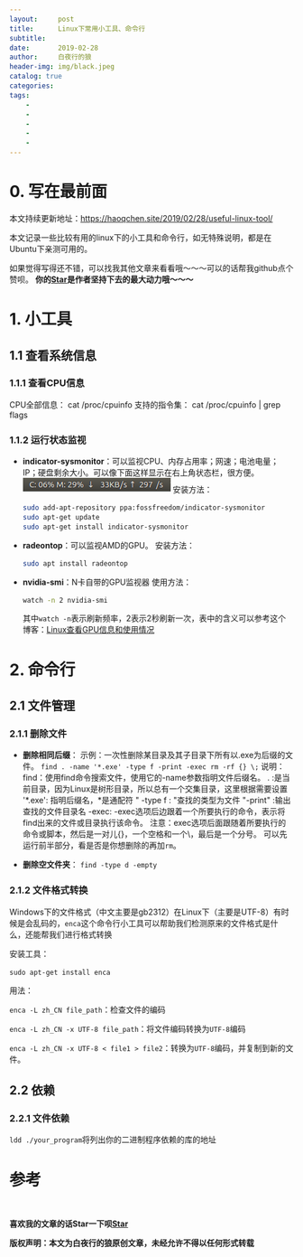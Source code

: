 ```yaml
---
layout:     post
title:      Linux下常用小工具、命令行
subtitle:   
date:       2019-02-28
author:     白夜行的狼
header-img: img/black.jpeg
catalog: true
categories:  
tags:
    - 
    - 
    - 
    - 
    - 
--- 
```


# 0. 写在最前面

本文持续更新地址：<https://haoqchen.site/2019/02/28/useful-linux-tool/>

本文记录一些比较有用的linux下的小工具和命令行，如无特殊说明，都是在Ubuntu下亲测可用的。

如果觉得写得还不错，可以找我其他文章来看看哦～～～可以的话帮我github点个赞呗。
**你的[Star](https://github.com/HaoQChen/HaoQChen.github.io)是作者坚持下去的最大动力哦～～～**

# 1. 小工具

## 1.1 查看系统信息

### 1.1.1 查看CPU信息
CPU全部信息：
cat /proc/cpuinfo
支持的指令集：
cat /proc/cpuinfo | grep flags

### 1.1.2 运行状态监视
* **indicator-sysmonitor**：可以监视CPU、内存占用率；网速；电池电量；IP；硬盘剩余大小。可以像下面这样显示在右上角状态栏，很方便。
  ![](/img/in_post/useful_linux_tool/indicator.png)
  安装方法：
  ```bash
  sudo add-apt-repository ppa:fossfreedom/indicator-sysmonitor  
  sudo apt-get update 
  sudo apt-get install indicator-sysmonitor   
  ```
* **radeontop**：可以监视AMD的GPU。
  安装方法：
  ```bash
  sudo apt install radeontop
  ```
* **nvidia-smi**：N卡自带的GPU监视器
  使用方法：
  ```bash
  watch -n 2 nvidia-smi
  ```
  其中`watch -n`表示刷新频率，2表示2秒刷新一次，表中的含义可以参考这个博客：[Linux查看GPU信息和使用情况](https://blog.csdn.net/dcrmg/article/details/78146797)


# 2. 命令行

## 2.1 文件管理

### 2.1.1 删除文件

* **删除相同后缀**：
示例：一次性删除某目录及其子目录下所有以.exe为后缀的文件。
`find . -name '*.exe' -type f -print -exec rm -rf {} \;`
说明：
find：使用find命令搜索文件，使用它的-name参数指明文件后缀名。
. :是当前目录，因为Linux是树形目录，所以总有一个交集目录，这里根据需要设置
'*.exe': 指明后缀名，*是通配符
" -type f : "查找的类型为文件
"-print" :输出查找的文件目录名
-exec: -exec选项后边跟着一个所要执行的命令，表示将find出来的文件或目录执行该命令。
注意：exec选项后面跟随着所要执行的命令或脚本，然后是一对儿{}，一个空格和一个\，最后是一个分号。
可以先运行前半部分，看是否是你想删除的再加`rm`。

* **删除空文件夹**：
`find -type d -empty `

### 2.1.2 文件格式转换

Windows下的文件格式（中文主要是gb2312）在Linux下（主要是UTF-8）有时候是会乱码的，`enca`这个命令行小工具可以帮助我们检测原来的文件格式是什么，还能帮我们进行格式转换

安装工具：

`sudo apt-get install enca`

用法：

`enca -L zh_CN file_path`：检查文件的编码

`enca -L zh_CN -x UTF-8 file_path`：将文件编码转换为`UTF-8`编码

`enca -L zh_CN -x UTF-8 < file1 > file2`：转换为`UTF-8`编码，并复制到新的文件。

## 2.2 依赖
### 2.2.1 文件依赖

`ldd ./your_program`将列出你的二进制程序依赖的库的地址


# 参考

<br>

**喜欢我的文章的话Star一下呗[Star](https://github.com/HaoQChen/HaoQChen.github.io)**

**版权声明：本文为白夜行的狼原创文章，未经允许不得以任何形式转载**
